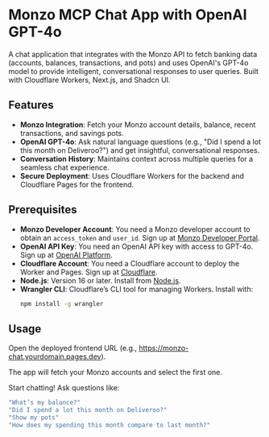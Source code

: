# Monzo MCP Chat App with OpenAI GPT-4o

A chat application that integrates with the Monzo API to fetch banking data (accounts, balances, transactions, and pots) and uses OpenAI's GPT-4o model to provide intelligent, conversational responses to user queries. Built with Cloudflare Workers, Next.js, and Shadcn UI.

## Features
- **Monzo Integration**: Fetch your Monzo account details, balance, recent transactions, and savings pots.
- **OpenAI GPT-4o**: Ask natural language questions (e.g., "Did I spend a lot this month on Deliveroo?") and get insightful, conversational responses.
- **Conversation History**: Maintains context across multiple queries for a seamless chat experience.
- **Secure Deployment**: Uses Cloudflare Workers for the backend and Cloudflare Pages for the frontend.

## Prerequisites
- **Monzo Developer Account**: You need a Monzo developer account to obtain an `access_token` and `user_id`. Sign up at [Monzo Developer Portal](https://developers.monzo.com/).
- **OpenAI API Key**: You need an OpenAI API key with access to GPT-4o. Sign up at [OpenAI Platform](https://platform.openai.com/).
- **Cloudflare Account**: You need a Cloudflare account to deploy the Worker and Pages. Sign up at [Cloudflare](https://www.cloudflare.com/).
- **Node.js**: Version 16 or later. Install from [Node.js](https://nodejs.org/).
- **Wrangler CLI**: Cloudflare’s CLI tool for managing Workers. Install with:
  ```bash
  npm install -g wrangler
  ```

## Usage

Open the deployed frontend URL (e.g., https://monzo-chat.yourdomain.pages.dev).

The app will fetch your Monzo accounts and select the first one.

Start chatting! Ask questions like:
```bash
"What’s my balance?"
"Did I spend a lot this month on Deliveroo?"
"Show my pots"
"How does my spending this month compare to last month?"
```